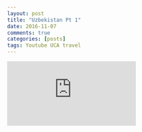 ```yaml
---
layout: post
title: "Uzbekistan Pt 1"
date: 2016-11-07
comments: true
categories: [posts]
tags: Youtube UCA travel
---
```

<div class="video-responsive">
<iframe src="https://www.youtube.com/embed/7L0gfYI4Sls" frameborder="0" allowfullscreen></iframe>
</div>
